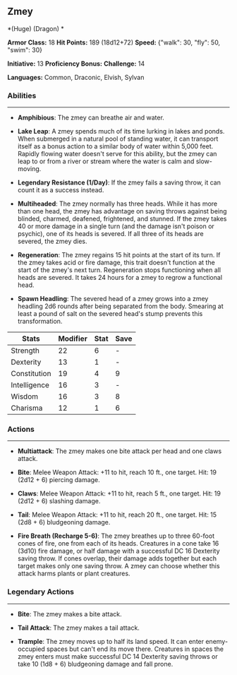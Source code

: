 ## Zmey
*(Huge) (Dragon) *

**Armor Class:** 18
**Hit Points:** 189 (18d12+72)
**Speed:** {"walk": 30, "fly": 50, "swim": 30}

**Initiative:** 13
**Proficiency Bonus:**
**Challenge:** 14

**Languages:** Common, Draconic, Elvish, Sylvan

### Abilities
 --- 
- **Amphibious**: The zmey can breathe air and water.

- **Lake Leap**: A zmey spends much of its time lurking in lakes and ponds. When submerged in a natural pool of standing water, it can transport itself as a bonus action to a similar body of water within 5,000 feet. Rapidly flowing water doesn't serve for this ability, but the zmey can leap to or from a river or stream where the water is calm and slow-moving.

- **Legendary Resistance (1/Day)**: If the zmey fails a saving throw, it can count it as a success instead.

- **Multiheaded**: The zmey normally has three heads. While it has more than one head, the zmey has advantage on saving throws against being blinded, charmed, deafened, frightened, and stunned. If the zmey takes 40 or more damage in a single turn (and the damage isn't poison or psychic), one of its heads is severed. If all three of its heads are severed, the zmey dies.

- **Regeneration**: The zmey regains 15 hit points at the start of its turn. If the zmey takes acid or fire damage, this trait doesn't function at the start of the zmey's next turn. Regeneration stops functioning when all heads are severed. It takes 24 hours for a zmey to regrow a functional head.

- **Spawn Headling**: The severed head of a zmey grows into a zmey headling 2d6 rounds after being separated from the body. Smearing at least a pound of salt on the severed head's stump prevents this transformation.



| Stats | Modifier | Stat | Save
| ---- | ---- | ---- | ---- |
| Strength | 22 | 6 | - |
| Dexterity | 13 | 1 | - |
| Constitution | 19 | 4 | 9 |
| Intelligence | 16 | 3 | - |
| Wisdom | 16 | 3 | 8 |
| Charisma | 12 | 1 | 6 |

### Actions
 --- 
- **Multiattack**: The zmey makes one bite attack per head and one claws attack.

- **Bite**: Melee Weapon Attack: +11 to hit, reach 10 ft., one target. Hit: 19 (2d12 + 6) piercing damage.

- **Claws**: Melee Weapon Attack: +11 to hit, reach 5 ft., one target. Hit: 19 (2d12 + 6) slashing damage.

- **Tail**: Melee Weapon Attack: +11 to hit, reach 20 ft., one target. Hit: 15 (2d8 + 6) bludgeoning damage.

- **Fire Breath (Recharge 5-6)**: The zmey breathes up to three 60-foot cones of fire, one from each of its heads. Creatures in a cone take 16 (3d10) fire damage, or half damage with a successful DC 16 Dexterity saving throw. If cones overlap, their damage adds together but each target makes only one saving throw. A zmey can choose whether this attack harms plants or plant creatures.

### Legendary Actions
 --- 
- **Bite**: The zmey makes a bite attack.

- **Tail Attack**: The zmey makes a tail attack.

- **Trample**: The zmey moves up to half its land speed. It can enter enemy-occupied spaces but can't end its move there. Creatures in spaces the zmey enters must make successful DC 14 Dexterity saving throws or take 10 (1d8 + 6) bludgeoning damage and fall prone.


